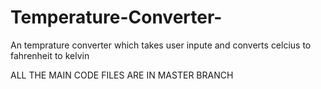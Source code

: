 # Temperature-Converter-
An temprature converter which takes user inpute and converts celcius to fahrenheit to kelvin


ALL THE MAIN CODE FILES ARE IN MASTER BRANCH 
